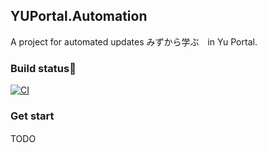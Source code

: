 ## YUPortal.Automation

A project for automated updates みずから学ぶ　in Yu Portal.

### Build status🚀

[![CI](https://github.com/ZiYuCai1984/YUPortal.Automation/actions/workflows/main.yml/badge.svg)](https://github.com/ZiYuCai1984/YUPortal.Automation/actions/workflows/main.yml)

### Get start

TODO　

